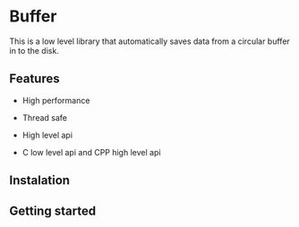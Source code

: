 # Buffer

This is a low level library that automatically saves data from a circular
buffer in to the disk.

## Features

* High performance

* Thread safe

* High level api

* C low level api and CPP high level api

## Instalation

## Getting started 
